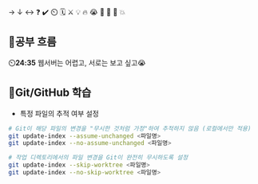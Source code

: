 → ↓ ↔ ❓ ✔️ ⏲️ 🗓️ ⚔️ 💡 🔥 😭 👏 🎵 🚨 💥

## 🧠공부 흐름
⏲️**24:35** 웹서버는 어렵고, 서로는 보고 싶고😭

## 💾Git/GitHub 학습
- 특정 파일의 추적 여부 설정
```bash
# Git이 해당 파일의 변경을 "무시한 것처럼 가정"하여 추적하지 않음 (로컬에서만 적용)
git update-index --assume-unchanged <파일명>
git update-index --no-assume-unchanged <파일명>

# 작업 디렉토리에서의 파일 변경을 Git이 완전히 무시하도록 설정
git update-index --skip-worktree <파일명>
git update-index --no-skip-worktree <파일명>
```

